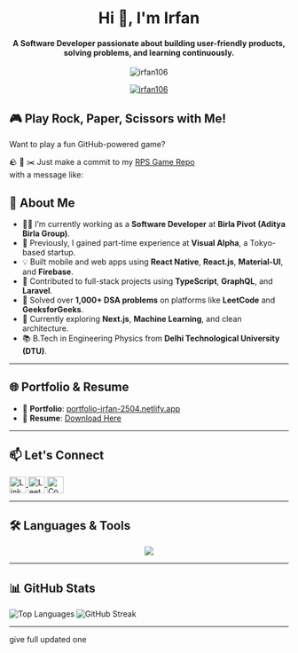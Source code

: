 <h1 align="center">Hi 👋, I'm Irfan</h1>
<h4 align="center">A Software Developer passionate about building user-friendly products, solving problems, and learning continuously.</h4>

<p align="center">
  <img src="https://komarev.com/ghpvc/?username=irfan106&label=Profile%20views&color=0e75b6&style=flat" alt="irfan106" />
</p>

<p align="center">
  <a href="https://github.com/ryo-ma/github-profile-trophy">
    <img src="https://github-profile-trophy.vercel.app/?username=irfan106&theme=onedark" alt="irfan106" />
  </a>
</p>

## 🎮 Play Rock, Paper, Scissors with Me!

Want to play a fun GitHub-powered game?

🪨 📄 ✂️ Just make a commit to my [RPS Game Repo](https://github.com/irfan106/github-rps-game)  
with a message like:



## 🚀 About Me

- 👨‍💻 I’m currently working as a **Software Developer** at **Birla Pivot (Aditya Birla Group)**.  
- 💼 Previously, I gained part-time experience at **Visual Alpha**, a Tokyo-based startup.  
- 💡 Built mobile and web apps using **React Native**, **React.js**, **Material-UI**, and **Firebase**.  
- 🔧 Contributed to full-stack projects using **TypeScript**, **GraphQL**, and **Laravel**.  
- 🧠 Solved over **1,000+ DSA problems** on platforms like **LeetCode** and **GeeksforGeeks**.  
- 🌱 Currently exploring **Next.js**, **Machine Learning**, and clean architecture.  
- 📚 B.Tech in Engineering Physics from **Delhi Technological University (DTU)**.

---

## 🌐 Portfolio & Resume

- 🧩 **Portfolio**: [portfolio-irfan-2504.netlify.app](https://portfolio-irfan-2504.netlify.app/)  
- 📄 **Resume**: [Download Here](https://drive.google.com/file/d/1AyJnENtB4qa3hjUUCe4nZ1Nh3B0XRK_Y/view)

---



## 📫 Let's Connect

<p align="left">
  <a href="https://www.linkedin.com/in/irfan-0a4883194" target="_blank">
    <img align="center" src="https://skillicons.dev/icons?i=linkedin" alt="LinkedIn" height="30" />
  </a>
  <a href="https://leetcode.com/WorkHard123/" target="_blank">
    <img align="center" src="https://iconape.com/wp-content/png_logo_vector/leetcode-logo-white-no-text.png" alt="LeetCode" height="30" />
  </a>
  <a href="https://www.codechef.com/users/irfii2504" target="_blank">
    <img align="center" src="https://avatars.githubusercontent.com/u/11960354?v=4" alt="CodeChef" height="30" />
  </a>
</p>

---

## 🛠️ Languages & Tools

<p align="center">
  <img src="https://skillicons.dev/icons?i=html,css,js,ts,react,reactnative,nextjs,redux,nodejs,express,firebase,php,laravel,graphql,mysql,mongodb,git,github,vscode,figma,bootstrap,tailwind,vercel,netlify,c,cpp,py" />
</p>

---

## 📊 GitHub Stats

<p>
  <img align="left" src="https://github-readme-stats.vercel.app/api/top-langs?username=irfan106&show_icons=true&locale=en&layout=compact" alt="Top Languages" />
</p>

<p>
  <img align="center" src="https://github-readme-streak-stats.herokuapp.com/?user=irfan106" alt="GitHub Streak" />
</p>

---


give full updated one
